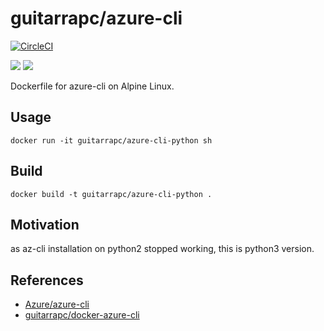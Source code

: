 # guitarrapc/azure-cli

[![CircleCI](https://circleci.com/gh/guitarrapc/docker-azure-cli.svg?style=svg)](https://circleci.com/gh/guitarrapc/docker-azure-cli)

[![](https://images.microbadger.com/badges/image/guitarrapc/azure-cli-python.svg)](https://microbadger.com/images/guitarrapc/azure-cli-python "Get your own image badge on microbadger.com") [![](https://images.microbadger.com/badges/version/guitarrapc/azure-cli-python.svg)](https://microbadger.com/images/guitarrapc/azure-cli-python "Get your own version badge on microbadger.com")

Dockerfile for azure-cli on Alpine Linux.

## Usage

`docker run -it guitarrapc/azure-cli-python sh`

## Build

`docker build -t guitarrapc/azure-cli-python .`

## Motivation

as az-cli installation on python2 stopped working, this is python3 version.

## References

- [Azure/azure-cli](https://github.com/Azure/azure-cli)
- [guitarrapc/docker-azure-cli](https://github.com/matsuu/docker-azure-cli)

